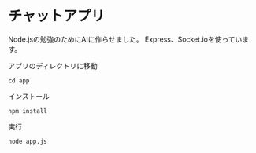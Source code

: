 # チャットアプリ

Node.jsの勉強のためにAIに作らせました。
Express、Socket.ioを使っています。

アプリのディレクトリに移動
```shell
cd app
```

インストール
```shell
npm install
```

実行
```shell
node app.js
```
